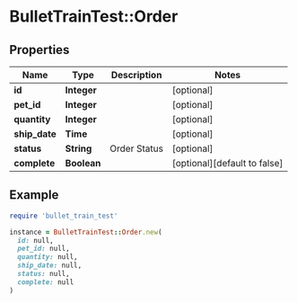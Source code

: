 # BulletTrainTest::Order

## Properties

| Name | Type | Description | Notes |
| ---- | ---- | ----------- | ----- |
| **id** | **Integer** |  | [optional] |
| **pet_id** | **Integer** |  | [optional] |
| **quantity** | **Integer** |  | [optional] |
| **ship_date** | **Time** |  | [optional] |
| **status** | **String** | Order Status | [optional] |
| **complete** | **Boolean** |  | [optional][default to false] |

## Example

```ruby
require 'bullet_train_test'

instance = BulletTrainTest::Order.new(
  id: null,
  pet_id: null,
  quantity: null,
  ship_date: null,
  status: null,
  complete: null
)
```

